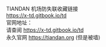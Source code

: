 TIANDAN 机场防失联收藏链接<br>
https://x-td.gitbook.io/td<br>
官网地址：<br>
请查阅
https://x-td.gitbook.io/td<br>
永久官网 https://tiandan.org (但是被墙)
